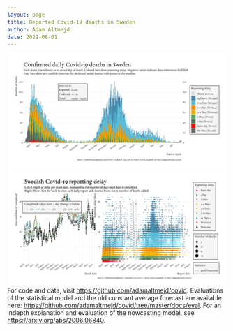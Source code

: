 ```yaml
---
layout: page
title: Reported Covid-19 deaths in Sweden
author: Adam Altmejd
date: 2021-08-01
---
```


![Graph of Swedish Covid-19 deaths with reporting delay.](deaths_lag_sweden_2021-08-01.png "Swedish Covid-19 deaths.")
![Graph of Swedish Covid-19 reporting delay in daily deaths.](lag_trend_sweden_2021-08-01.png "Trend in Swedish Covid-19 mortality reporting delay.")
For code and data, visit <https://github.com/adamaltmejd/covid>.
Evaluations of the statistical model and the old constant average forecast are available here: <https://github.com/adamaltmejd/covid/tree/master/docs/eval>.
For an indepth explanation and evaluation of the nowcasting model, see <https://arxiv.org/abs/2006.06840>.
